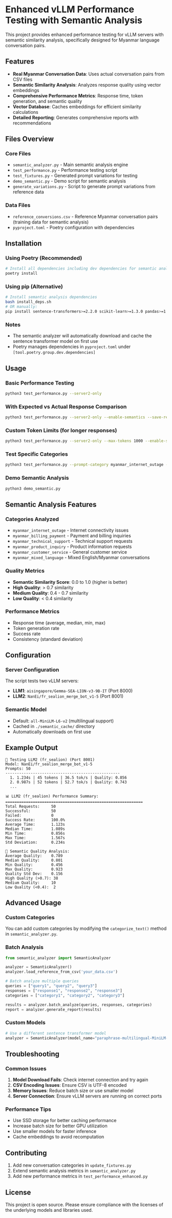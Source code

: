 # Enhanced vLLM Performance Testing with Semantic Analysis

This project provides enhanced performance testing for vLLM servers with semantic similarity analysis, specifically designed for Myanmar language conversation pairs.

## Features

- **Real Myanmar Conversation Data**: Uses actual conversation pairs from CSV files
- **Semantic Similarity Analysis**: Analyzes response quality using vector embeddings
- **Comprehensive Performance Metrics**: Response time, token generation, and semantic quality
- **Vector Database**: Caches embeddings for efficient similarity calculations
- **Detailed Reporting**: Generates comprehensive reports with recommendations

## Files Overview

### Core Files
- `semantic_analyzer.py` - Main semantic analysis engine
- `test_performance.py` - Performance testing script
- `test_fixtures.py` - Generated prompt variations for testing
- `demo_semantic.py` - Demo script for semantic analysis
- `generate_variations.py` - Script to generate prompt variations from reference data

### Data Files
- `reference_conversions.csv` - Reference Myanmar conversation pairs (training data for semantic analysis)
- `pyproject.toml` - Poetry configuration with dependencies

## Installation

### Using Poetry (Recommended)
```bash
# Install all dependencies including dev dependencies for semantic analysis
poetry install
```

### Using pip (Alternative)
```bash
# Install semantic analysis dependencies
bash install_deps.sh
# OR manually:
pip install sentence-transformers>=2.2.0 scikit-learn>=1.3.0 pandas>=1.5.0 numpy>=1.24.0 requests>=2.28.0
```

### Notes
- The semantic analyzer will automatically download and cache the sentence transformer model on first use
- Poetry manages dependencies in `pyproject.toml` under `[tool.poetry.group.dev.dependencies]`

## Usage

### Basic Performance Testing
```bash
python3 test_performance.py --server2-only
```

### With Expected vs Actual Response Comparison
```bash
python3 test_performance.py --server2-only --enable-semantics --save-report detailed_results.json
```

### Custom Token Limits (for longer responses)
```bash
python3 test_performance.py --server2-only --max-tokens 1000 --enable-semantics
```

### Test Specific Categories
```bash
python3 test_performance.py --prompt-category myanmar_internet_outage --enable-semantics
```

### Demo Semantic Analysis
```bash
python3 demo_semantic.py
```

## Semantic Analysis Features

### Categories Analyzed
- `myanmar_internet_outage` - Internet connectivity issues
- `myanmar_billing_payment` - Payment and billing inquiries  
- `myanmar_technical_support` - Technical support requests
- `myanmar_product_inquiry` - Product information requests
- `myanmar_customer_service` - General customer service
- `myanmar_mixed_language` - Mixed English/Myanmar conversations

### Quality Metrics
- **Semantic Similarity Score**: 0.0 to 1.0 (higher is better)
- **High Quality**: > 0.7 similarity
- **Medium Quality**: 0.4 - 0.7 similarity  
- **Low Quality**: < 0.4 similarity

### Performance Metrics
- Response time (average, median, min, max)
- Token generation rate
- Success rate
- Consistency (standard deviation)

## Configuration

### Server Configuration
The script tests two vLLM servers:
- **LLM1**: `aisingapore/Gemma-SEA-LION-v3-9B-IT` (Port 8000)
- **LLM2**: `NanEi/fr_sealion_merge_bot_v1-5` (Port 8001)

### Semantic Model
- Default: `all-MiniLM-L6-v2` (multilingual support)
- Cached in `./semantic_cache/` directory
- Automatically downloads on first use

## Example Output

```
🚀 Testing LLM2 (fr_sealion) (Port 8001)
Model: NanEi/fr_sealion_merge_bot_v1-5
Prompts: 50
--------------------------------------------------
  1. 1.234s | 45 tokens | 36.5 tok/s | Quality: 0.856
  2. 0.987s | 52 tokens | 52.7 tok/s | Quality: 0.743
  ...

📊 LLM2 (fr_sealion) Performance Summary:
============================================================
Total Requests:     50
Successful:         50
Failed:             0
Success Rate:       100.0%
Average Time:       1.123s
Median Time:        1.089s
Min Time:           0.856s
Max Time:           1.567s
Std Deviation:      0.234s

🎯 Semantic Quality Analysis:
Average Quality:    0.789
Median Quality:     0.801
Min Quality:        0.456
Max Quality:        0.923
Quality Std Dev:    0.156
High Quality (>0.7): 38
Medium Quality:     10
Low Quality (<0.4):  2
```

## Advanced Usage

### Custom Categories
You can add custom categories by modifying the `categorize_text()` method in `semantic_analyzer.py`.

### Batch Analysis
```python
from semantic_analyzer import SemanticAnalyzer

analyzer = SemanticAnalyzer()
analyzer.load_reference_from_csv('your_data.csv')

# Batch analyze multiple queries
queries = ["query1", "query2", "query3"]
responses = ["response1", "response2", "response3"] 
categories = ["category1", "category2", "category3"]

results = analyzer.batch_analyze(queries, responses, categories)
report = analyzer.generate_report(results)
```

### Custom Models
```python
# Use a different sentence transformer model
analyzer = SemanticAnalyzer(model_name="paraphrase-multilingual-MiniLM-L12-v2")
```

## Troubleshooting

### Common Issues

1. **Model Download Fails**: Check internet connection and try again
2. **CSV Encoding Issues**: Ensure CSV is UTF-8 encoded
3. **Memory Issues**: Reduce batch size or use smaller model
4. **Server Connection**: Ensure vLLM servers are running on correct ports

### Performance Tips

- Use SSD storage for better caching performance
- Increase batch size for better GPU utilization
- Use smaller models for faster inference
- Cache embeddings to avoid recomputation

## Contributing

1. Add new conversation categories in `update_fixtures.py`
2. Extend semantic analysis metrics in `semantic_analyzer.py`
3. Add new performance metrics in `test_performance_enhanced.py`

## License

This project is open source. Please ensure compliance with the licenses of the underlying models and libraries used.